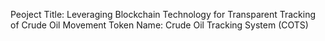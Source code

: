 Peoject Title: Leveraging Blockchain Technology for Transparent Tracking of Crude Oil Movement 
Token Name: Crude Oil Tracking System (COTS)
